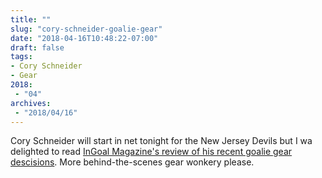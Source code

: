 ```yaml
---
title: ""
slug: "cory-schneider-goalie-gear"
date: "2018-04-16T10:48:22-07:00"
draft: false
tags:
- Cory Schneider
- Gear
2018:
 - "04"
archives:
 - "2018/04/16"
---
```


Cory Schneider will start in net tonight for the New Jersey Devils but I wa delighted to read [InGoal Magazine's review of his recent goalie gear descisions][url-ref]. More behind-the-scenes gear wonkery please.

[url-ref]: http://ingoalmag.com/news/inside-cory-schneiders-surprise-playoff-pad-switch-devils/
